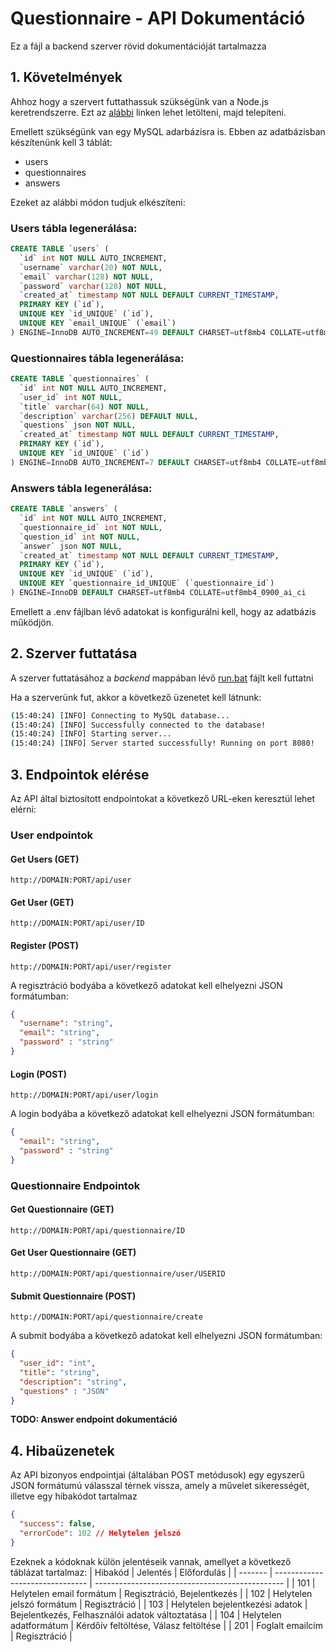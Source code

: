 # Questionnaire - API Dokumentáció
Ez a fájl a backend szerver rövid dokumentációját tartalmazza

## 1. Követelmények
Ahhoz hogy a szervert futtathassuk szükségünk van a Node.js keretrendszerre. Ezt az [alábbi](https://nodejs.org/en) linken lehet letölteni, majd telepíteni.

Emellett szükségünk van egy MySQL adarbázisra is. Ebben az adatbázisban készítenünk kell 3 táblát:
- users
- questionnaires
- answers

Ezeket az alábbi módon tudjuk elkészíteni:

### Users tábla legenerálása:
```sql
CREATE TABLE `users` (
  `id` int NOT NULL AUTO_INCREMENT,
  `username` varchar(20) NOT NULL,
  `email` varchar(128) NOT NULL,
  `password` varchar(128) NOT NULL,
  `created_at` timestamp NOT NULL DEFAULT CURRENT_TIMESTAMP,
  PRIMARY KEY (`id`),
  UNIQUE KEY `id_UNIQUE` (`id`),
  UNIQUE KEY `email_UNIQUE` (`email`)
) ENGINE=InnoDB AUTO_INCREMENT=49 DEFAULT CHARSET=utf8mb4 COLLATE=utf8mb4_0900_ai_ci
```

### Questionnaires tábla legenerálása:
```sql
CREATE TABLE `questionnaires` (
  `id` int NOT NULL AUTO_INCREMENT,
  `user_id` int NOT NULL,
  `title` varchar(64) NOT NULL,
  `description` varchar(256) DEFAULT NULL,
  `questions` json NOT NULL,
  `created_at` timestamp NOT NULL DEFAULT CURRENT_TIMESTAMP,
  PRIMARY KEY (`id`),
  UNIQUE KEY `id_UNIQUE` (`id`)
) ENGINE=InnoDB AUTO_INCREMENT=7 DEFAULT CHARSET=utf8mb4 COLLATE=utf8mb4_0900_ai_ci
```
### Answers tábla legenerálása:
```sql
CREATE TABLE `answers` (
  `id` int NOT NULL AUTO_INCREMENT,
  `questionnaire_id` int NOT NULL,
  `question_id` int NOT NULL,
  `answer` json NOT NULL,
  `created_at` timestamp NOT NULL DEFAULT CURRENT_TIMESTAMP,
  PRIMARY KEY (`id`),
  UNIQUE KEY `id_UNIQUE` (`id`),
  UNIQUE KEY `questionnaire_id_UNIQUE` (`questionnaire_id`)
) ENGINE=InnoDB DEFAULT CHARSET=utf8mb4 COLLATE=utf8mb4_0900_ai_ci
```

Emellett a .env fájlban lévő adatokat is konfigurálni kell, hogy az adatbázis működjön.

## 2. Szerver futtatása
A szerver futtatásához a *backend* mappában lévő [run.bat](./run.bat) fájlt kell futtatni

Ha a szerverünk fut, akkor a következő üzenetet kell látnunk:

```bash
(15:40:24) [INFO] Connecting to MySQL database...
(15:40:24) [INFO] Successfully connected to the database!
(15:40:24) [INFO] Starting server...
(15:40:24) [INFO] Server started successfully! Running on port 8080!
```

## 3. Endpointok elérése
Az API által biztosított endpointokat a következő URL-eken keresztül lehet elérni:

### User endpointok

#### Get Users (GET)
```
http://DOMAIN:PORT/api/user
```

#### Get User (GET)
```
http://DOMAIN:PORT/api/user/ID
```

#### Register (POST)
```
http://DOMAIN:PORT/api/user/register
```
A regisztráció bodyába a következő adatokat kell elhelyezni JSON formátumban:
```json
{
  "username": "string",
  "email": "string",
  "password" : "string"
}
```

#### Login (POST)
```
http://DOMAIN:PORT/api/user/login
```
A login bodyába a következő adatokat kell elhelyezni JSON formátumban:
```json
{
  "email": "string",
  "password" : "string"
}
```

### Questionnaire Endpointok

#### Get Questionnaire (GET)
```
http://DOMAIN:PORT/api/questionnaire/ID
```

#### Get User Questionnaire (GET)
```
http://DOMAIN:PORT/api/questionnaire/user/USERID
```

#### Submit Questionnaire (POST)
```
http://DOMAIN:PORT/api/questionnaire/create
```
A submit bodyába a következő adatokat kell elhelyezni JSON formátumban:
```json
{
  "user_id": "int",
  "title": "string",
  "description": "string",
  "questions" : "JSON"
}
```

**TODO: Answer endpoint dokumentáció**

## 4. Hibaüzenetek

Az API bizonyos endpointjai (általában POST metódusok) egy egyszerű JSON formátumú válasszal térnek vissza, amely a művelet sikerességét, illetve egy hibakódot tartalmaz
```json
{
  "success": false,
  "errorCode": 102 // Helytelen jelszó
}
```

Ezeknek a kódoknak külön jelentéseik vannak, amellyet a következő táblázat tartalmaz:
| Hibakód | Jelentés                        | Előfordulás                                     |
| ------- | ------------------------------- | ----------------------------------------------- |
| 101     | Helytelen email formátum        | Regisztráció, Bejelentkezés                     |
| 102     | Helytelen jelszó formátum       | Regisztráció                                    |
| 103     | Helytelen bejelentkezési adatok | Bejelentkezés, Felhasználói adatok változtatása |
| 104     | Helytelen adatformátum          | Kérdőív feltöltése, Válasz feltöltése           |
| 201     | Foglalt emailcím                | Regisztráció                                    |

